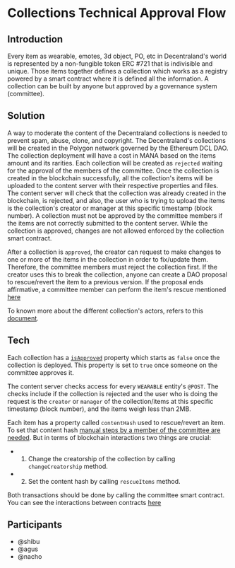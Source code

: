 # Collections Technical Approval Flow

## Introduction

Every item as wearable, emotes, 3d object, PO, etc in Decentraland's world is represented by a non-fungible token ERC #721 that is indivisible and unique. Those items together defines a collection which works as a registry powered by a smart contract where it is defined all the information. A collection can be built by anyone but approved by a governance system (committee).

## Solution

A way to moderate the content of the Decentraland collections is needed to prevent spam, abuse, clone, and copyright. The Decentraland's collections will be created in the Polygon network governed by the Ethereum DCL DAO. The collection deployment will have a cost in MANA based on the items amount and its rarities. Each collection will be created as `rejected` waiting for the approval of the members of the committee. Once the collection is created in the blockchain successfully, all the collection's items will be uploaded to the content server with their respective properties and files. The content server will check that the collection was already created in the blockchain, is rejected, and also, the user who is trying to upload the items is the collection's creator or manager at this specific timestamp (block number). A collection must not be approved by the committee members if the items are not correctly submitted to the content server. While the collection is approved, changes are not allowed enforced by the collection smart contract.

After a collection is `approved`, the creator can request to make changes to one or more of the items in the collection in order to fix/update them. Therefore, the committee members must reject the collection first. If the creator uses this to break the collection, anyone can create a DAO proposal to rescue/revert the item to a previous version. If the proposal ends affirmative, a committee member can perform the item's rescue mentioned [here](./ADR-32-wearable-committee-reverts.md)

To known more about the different collection's actors, refers to this [document](https://github.com/decentraland/wearables-contracts/blob/15b072ea52f4578d0e6867eb6e4f599c35fd6e83/Collections_V2_Actors.md).

## Tech

Each collection has a [`isApproved`](https://github.com/decentraland/wearables-contracts/blob/15b072ea52f4578d0e6867eb6e4f599c35fd6e83/contracts/collections/v2/ERC721BaseCollectionV2.sol#L60) property which starts as `false` once the collection is deployed. This property is set to `true` once someone on the committee approves it.

The content server checks access for every `WEARABLE` entity's `@POST`. The checks include if the collection is rejected and the user who is doing the request is the `creator` or `manager` of the collection/items at this specific timestamp (block number), and the items weigh less than 2MB.

Each item has a property called `contentHash` used to rescue/revert an item. To set that content hash [manual steps by a member of the committee are needed](./ADR-32-wearable-committee-reverts.md). But in terms of blockchain interactions two things are crucial:

- 1. Change the creatorship of the collection by calling `changeCreatorship` method.
- 2. Set the content hash by calling `rescueItems` method.

Both transactions should be done by calling the committee smart contract. You can see the interactions between contracts [here](https://github.com/decentraland/wearables-contracts/blob/15b072ea52f4578d0e6867eb6e4f599c35fd6e83/Collections_V2_Actors.md)

## Participants

- @shibu
- @agus
- @nacho
